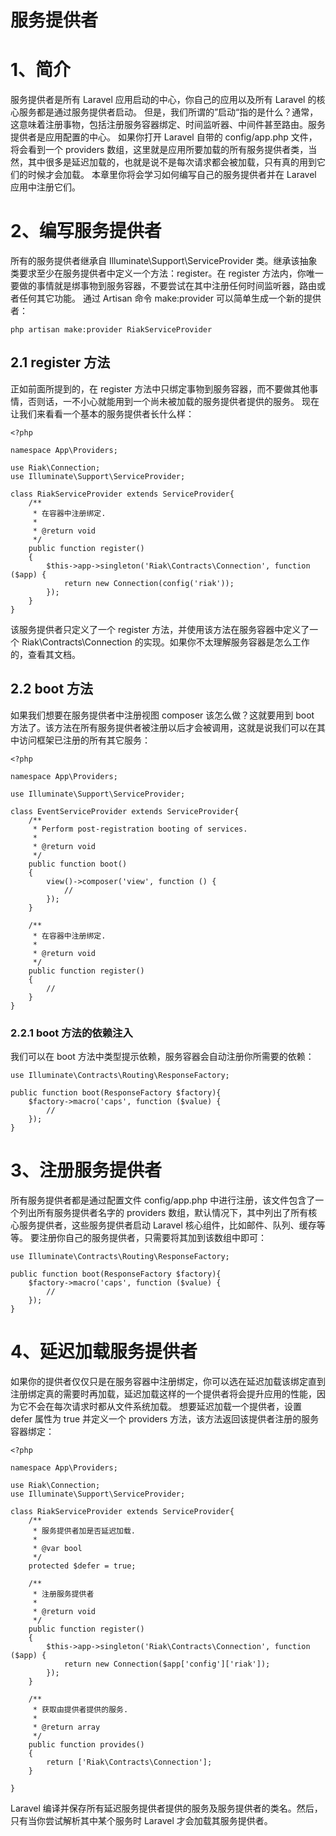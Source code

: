 # 服务提供者

# 1、简介
服务提供者是所有 Laravel 应用启动的中心，你自己的应用以及所有 Laravel 的核心服务都是通过服务提供者启动。
但是，我们所谓的”启动“指的是什么？通常，这意味着注册事物，包括注册服务容器绑定、时间监听器、中间件甚至路由。服务提供者是应用配置的中心。
如果你打开 Laravel 自带的 config/app.php 文件，将会看到一个 providers 数组，这里就是应用所要加载的所有服务提供者类，当然，其中很多是延迟加载的，也就是说不是每次请求都会被加载，只有真的用到它们的时候才会加载。
本章里你将会学习如何编写自己的服务提供者并在 Laravel 应用中注册它们。
# 2、编写服务提供者
所有的服务提供者继承自 Illuminate\Support\ServiceProvider 类。继承该抽象类要求至少在服务提供者中定义一个方法：register。在 register 方法内，你唯一要做的事情就是绑事物到服务容器，不要尝试在其中注册任何时间监听器，路由或者任何其它功能。
通过 Artisan 命令 make:provider 可以简单生成一个新的提供者：

```
php artisan make:provider RiakServiceProvider
```

## 2.1 register 方法
正如前面所提到的，在 register 方法中只绑定事物到服务容器，而不要做其他事情，否则话，一不小心就能用到一个尚未被加载的服务提供者提供的服务。
现在让我们来看看一个基本的服务提供者长什么样：

```
<?php

namespace App\Providers;

use Riak\Connection;
use Illuminate\Support\ServiceProvider;

class RiakServiceProvider extends ServiceProvider{
    /**
     * 在容器中注册绑定.
     *
     * @return void
     */
    public function register()
    {
        $this->app->singleton('Riak\Contracts\Connection', function ($app) {
            return new Connection(config('riak'));
        });
    }
}
```

该服务提供者只定义了一个 register 方法，并使用该方法在服务容器中定义了一个 Riak\Contracts\Connection 的实现。如果你不太理解服务容器是怎么工作的，查看其文档。
## 2.2 boot 方法
如果我们想要在服务提供者中注册视图 composer 该怎么做？这就要用到 boot 方法了。该方法在所有服务提供者被注册以后才会被调用，这就是说我们可以在其中访问框架已注册的所有其它服务：

```
<?php

namespace App\Providers;

use Illuminate\Support\ServiceProvider;

class EventServiceProvider extends ServiceProvider{
    /**
     * Perform post-registration booting of services.
     *
     * @return void
     */
    public function boot()
    {
        view()->composer('view', function () {
            //
        });
    }

    /**
     * 在容器中注册绑定.
     *
     * @return void
     */
    public function register()
    {
        //
    }
}
```

### 2.2.1 boot 方法的依赖注入
我们可以在 boot 方法中类型提示依赖，服务容器会自动注册你所需要的依赖：

```
use Illuminate\Contracts\Routing\ResponseFactory;

public function boot(ResponseFactory $factory){
    $factory->macro('caps', function ($value) {
        //
    });
}
```

# 3、注册服务提供者
所有服务提供者都是通过配置文件 config/app.php 中进行注册，该文件包含了一个列出所有服务提供者名字的 providers 数组，默认情况下，其中列出了所有核心服务提供者，这些服务提供者启动 Laravel 核心组件，比如邮件、队列、缓存等等。
要注册你自己的服务提供者，只需要将其加到该数组中即可：

```
use Illuminate\Contracts\Routing\ResponseFactory;

public function boot(ResponseFactory $factory){
    $factory->macro('caps', function ($value) {
        //
    });
}
```

# 4、延迟加载服务提供者
如果你的提供者仅仅只是在服务容器中注册绑定，你可以选在延迟加载该绑定直到注册绑定真的需要时再加载，延迟加载这样的一个提供者将会提升应用的性能，因为它不会在每次请求时都从文件系统加载。
想要延迟加载一个提供者，设置 defer 属性为 true 并定义一个 providers 方法，该方法返回该提供者注册的服务容器绑定：

```
<?php

namespace App\Providers;

use Riak\Connection;
use Illuminate\Support\ServiceProvider;

class RiakServiceProvider extends ServiceProvider{
    /**
     * 服务提供者加是否延迟加载.
     *
     * @var bool
     */
    protected $defer = true;

    /**
     * 注册服务提供者
     *
     * @return void
     */
    public function register()
    {
        $this->app->singleton('Riak\Contracts\Connection', function ($app) {
            return new Connection($app['config']['riak']);
        });
    }

    /**
     * 获取由提供者提供的服务.
     *
     * @return array
     */
    public function provides()
    {
        return ['Riak\Contracts\Connection'];
    }

}
```

Laravel 编译并保存所有延迟服务提供者提供的服务及服务提供者的类名。然后，只有当你尝试解析其中某个服务时 Laravel 才会加载其服务提供者。